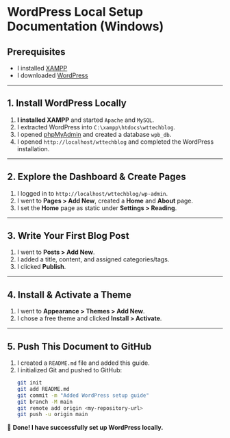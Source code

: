 # WordPress Local Setup Documentation (Windows)

## Prerequisites
- I installed [XAMPP](https://www.apachefriends.org/)
- I downloaded [WordPress](https://wordpress.org/download/)

---

## 1. Install WordPress Locally
1. **I installed XAMPP** and started `Apache` and `MySQL`.
2. I extracted WordPress into `C:\xampp\htdocs\wttechblog`.
3. I opened [phpMyAdmin](http://localhost/phpmyadmin) and created a database `wpb_db`.
4. I opened `http://localhost/wttechblog` and completed the WordPress installation.

---

## 2. Explore the Dashboard & Create Pages
1. I logged in to `http://localhost/wttechblog/wp-admin`.
2. I went to **Pages > Add New**, created a **Home** and **About** page.
3. I set the **Home** page as static under **Settings > Reading**.

---

## 3. Write Your First Blog Post
1. I went to **Posts > Add New**.
2. I added a title, content, and assigned categories/tags.
3. I clicked **Publish**.

---

## 4. Install & Activate a Theme
1. I went to **Appearance > Themes > Add New**.
2. I chose a free theme and clicked **Install > Activate**.

---

## 5. Push This Document to GitHub
1. I created a `README.md` file and added this guide.
2. I initialized Git and pushed to GitHub:
   ```bash
   git init
   git add README.md
   git commit -m "Added WordPress setup guide"
   git branch -M main
   git remote add origin <my-repository-url>
   git push -u origin main
   ```

🚀 **Done! I have successfully set up WordPress locally.**
